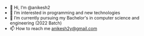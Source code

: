 - 👋 Hi, I’m @anikesh2
- 👀 I’m interested in programming and new technologies 
- 🌱 I’m currently pursuing my Bachelor's in computer science and engineering (2022 Batch)
- 📫 How to reach me anikesh2y@gmail.com

<!---
anikesh2/anikesh2 is a ✨ special ✨ repository because its `README.md` (this file) appears on your GitHub profile.
You can click the Preview link to take a look at your changes.
--->
